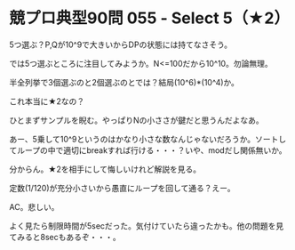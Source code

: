 # 競プロ典型90問 055 - Select 5（★2）

5つ選ぶ？P,Qが10^9で大きいからDPの状態には持てなさそう。

では5つ選ぶところに注目してみようか。N<=100だから10^10。勿論無理。

半全列挙で3個選ぶのと2個選ぶのとでは？結局(10^6)*(10^4)か。

これ本当に★2なの？

ひとまずサンプルを睨む。やっぱりNの小ささが鍵だと思うんだよなあ。

あー、5乗して10^9というのはかなり小さな数なんじゃないだろうか。ソートしてループの中で適切にbreakすれば行ける・・・？いや、modだし関係無いか。

分からん。★2を相手にして悔しいけれど解説を見る。

定数(1/120)が充分小さいから愚直にループを回して通る？えー。

AC。悲しい。

よく見たら制限時間が5secだった。気付けていたら違ったかも。他の問題を見てみると8secもあるぞ・・・。

